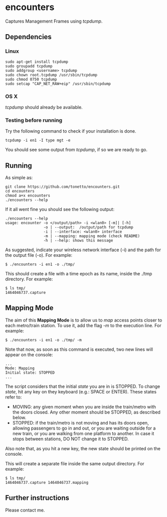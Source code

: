 # encounters

Captures Management Frames using *tcpdump*.

## Dependencies

### Linux

```
sudo apt-get install tcpdump
sudo groupadd tcpdump
sudo addgroup <username> tcpdump
sudo chown root.tcpdump /usr/sbin/tcpdump
sudo chmod 0750 tcpdump
sudo setcap "CAP_NET_RAW+eip" /usr/sbin/tcpdump
```

### OS X

*tcpdump* should already be available.

### Testing before running

Try the following command to check if your installation is done.

```
tcpdump -i en1 -I type mgt -e
```

You should see some output from *tcpdump*, if so we are ready to go.

## Running

As simple as:
```
git clone https://github.com/tonetto/encounters.git
cd encounters
chmod a+x encounters
./encounters --help
```

If it all went fine you should see the following output:
```
./encounters --help
usage: encounter -o </output/path> -i <wlan0> [-m]| [-h]
                 -o | --output:  /output/path for tcpdump
                 -i | --interface: <wlan0> interface
                 -m | --mapping: mapping mode (check README)
                 -h | --help: shows this message
```

As suggested, indicate your wireless network interface (-i) and the path for the output file (-o). For example:

```
$ ./encounters -i en1 -o ./tmp/
```

This should create a file with a time epoch as its name, inside the ./tmp directory. For example:

```
$ ls tmp/
1464046737.capture
```

## Mapping Mode

The aim of this **Mapping Mode** is to allow us to *map* access points closer to each metro/train station. To use it, add the flag *-m* to the execution line. For example:

```
$ ./encounters -i en1 -o ./tmp/ -m
```

Note that now, as soon as this command is executed, two new lines will appear on the console:

```
...
Mode: Mapping
Initial state: STOPPED
...
```

The script considers that the initial *state* you are in is STOPPED. To change *state*, hit any key on they keyboard (e.g.: SPACE or ENTER). These states refer to:
* MOVING: any given moment when you are inside the train/metro with the doors closed. Any other moment should be STOPPED, as described below.
* STOPPED: if the train/metro is not moving and has its doors open, allowing passengers to go in and out, or you are waiting outside for a new train, or you are walking from one platform to another. In case it stops between stations, DO NOT change it to STOPPED.

Also note that, as you hit a new key, the new state should be printed on the console.

This will create a separate file inside the same output directory. For example:
```
$ ls tmp/
1464046737.capture 1464046737.mapping
```

## Further instructions

Please contact me.
